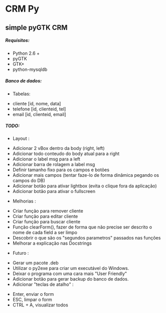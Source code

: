 # CRM Py
## simple pyGTK CRM

##### Requisitos:
* Python 2.6 +
* pyGTK
* GTK+
* python-mysqldb


##### Banco de dados:
* Tabelas:
 - cliente [id, nome, data]
 - telefone [id, clienteid, tel] 
 - email [id, clienteid, email]

##### TODO:
* Layout :
 - Adicionar 2 vBox dentro da body (right, left)
 - Adicionar todo conteudo do body atual para a right
 - Adicionar o label msg para a left
 - Adicionar barra de rolagem a label msg
 - Definir tamanho fixo para os campos e botões
 - Adicionar mais campos (tentar faze-lo de forma dinâmica pegando os campos do DB)
 - Adicionar botão para ativar lightbox (evita o clique fora da aplicação)
 - Adicionar botão para ativar o fullscreen
* Melhorias :
 - Criar função para remover cliente
 - Criar função para editar cliente
 - Criar função para buscar cliente
 - Função clearForm(), fazer de forma que não precise ser descrito o nome de cada field a ser limpo
 - Descobrir o que são os "segundos parametros" passados nas funções
 - Melhorar a explicação nas Docstrings
* Futuro :
 - Gerar um pacote .deb
 - Utilizar o py2exe para criar um executável do Windows.
 - Deixar o programa com uma cara mais "User Friendly"
 - Adicionar botão para gerar backup do banco de dados.
 - Adicionar "teclas de atalho" :
  + Enter, enviar o form
  + ESC, limpar o form
  + CTRL + A, visualizar todos
